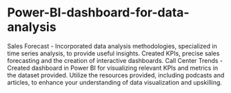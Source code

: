 # Power-BI-dashboard-for-data-analysis
Sales Forecast - Incorporated data analysis methodologies, specialized in time series analysis, to provide useful insights.
                 Created KPIs, precise sales forecasting and the creation of interactive dashboards.
Call Center Trends - Created dashboard in Power BI for visualizing relevant KPIs and metrics in the dataset provided.
                     Utilize the resources provided, including podcasts and articles, to enhance your understanding of data visualization and upskilling.
